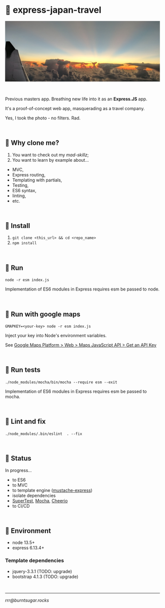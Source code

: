 # 👘  express-japan-travel

![The sky comming in to Japan](public/images/air.jpg)

<br>

Previous masters app. Breathing new life into it as an **Express.JS** app. 

It's a proof-of-concept web app, masquerading as a travel company.

Yes, I took the photo - no filters. Rad.

<br>

## 👘  Why clone me?

1. You want to check out my *mad-skillz*;
1. You want to learn by example about...
* MVC,
* Express routing,
* Templating with partials,
* Testing,
* ES6 syntax,
* linting,
* etc.

<br>

## 👘  Install

1. `git clone <this_url> && cd <repo_name>`
1. `npm install`

<br>

## 👘  Run

`node -r esm index.js`

Implementation of ES6 modules in Express requires esm be passed to node.

<br>

## 👘  Run with google maps

`GMAPKEY=<your-key> node -r esm index.js`

Inject your key into Node's environment variables.

See [Google Maps Platform > Web > Maps JavaScript API > Get an API Key](https://developers.google.com/maps/documentation/javascript/get-api-key)

<br>

## 👘  Run tests

`./node_modules/mocha/bin/mocha --require esm --exit`

Implementation of ES6 modules in Express requires esm be passed to mocha.

<br>

## 👘  Lint and fix

`./node_modules/.bin/eslint  . --fix`

<br>

## 👘  Status

In progress...

* to ES6
* to MVC
* to template engine ([mustache-express](https://github.com/bryanburgers/node-mustache-express#readme))
* isolate dependencies
* [SuperTest](https://github.com/visionmedia/supertest#readme),  [Mocha](https://mochajs.org/), [Cheerio](https://github.com/cheeriojs/cheerio)
* to CI/CD

<br>

## 👘  Environment

* node 13.5+
* express 6.13.4+

### Template dependencies
* jquery-3.3.1 (TODO: upgrade)
* bootstrap 4.1.3 (TODO: upgrade)

<br>

<hr>

*rrr@<span></span>burntsugar.rocks*